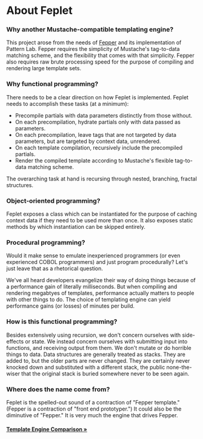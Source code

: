 # About Feplet

### Why another Mustache-compatible templating engine?

This project arose from the needs of 
<a href="http://fepper.io" target="blank">Fepper</a> and its implementation of 
Pattern Lab. Fepper requires the simplicity of Mustache's tag-to-data matching 
scheme, and the flexibility that comes with that simplicity. Fepper also 
requires raw brute processing speed for the purpose of compiling and rendering 
large template sets.

### Why functional programming?

There needs to be a clear direction on how Feplet is implemented. Feplet needs 
to accomplish these tasks (at a minimum):

* Precompile partials with data parameters distinctly from those without.
* On each precompilation, hydrate partials only with data passed as parameters.
* On each precompilation, leave tags that are not targeted by data parameters, 
  but are targeted by context data, unrendered.
* On each template compilation, recursively include the precompiled partials.
* Render the compiled template according to Mustache's flexible tag-to-data 
  matching scheme.

The overarching task at hand is recursing through nested, branching, fractal 
structures.

### Object-oriented programming?

Feplet exposes a class which can be instantiated for the purpose of caching 
context data if they need to be used more than once. It also exposes static 
methods by which instantiation can be skipped entirely.

### Procedural programming?

Would it make sense to emulate inexperienced programmers (or even experienced 
COBOL programmers) and just program procedurally? Let's just leave that as a 
rhetorical question.

We've all heard developers evangelize their way of doing things because of a 
performance gain of literally milliseconds. But when compiling and rendering 
megabtyes of templates, performance actually matters to people with other things 
to do. The choice of templating engine can yield performance gains (or losses) 
of minutes per build.

### How is this functional programming?

Besides extensively using recursion, we don't concern ourselves with 
side-effects or state. We instead concern ourselves with submitting input into 
functions, and receiving output from them. We don't mutate or do horrible things 
to data. Data structures are generally treated as stacks. They are added to, but 
the older parts are never changed. They are certainly never knocked down and 
substituted with a different stack, the public none-the-wiser that the original 
stack is buried somewhere never to be seen again.

### Where does the name come from?

Feplet is the spelled-out sound of a contraction of "Fepper template." (Fepper 
is a contraction of "front end prototyper.") It could also be the diminutive of 
"Fepper." It is very much the engine that drives Fepper.

<h4><a href="https://github.com/electric-eloquence/template-engine-comparison#readme" target="_blank">Template Engine Comparison &raquo;</a></h4>
